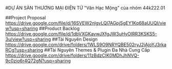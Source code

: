 #DỰ ÁN SÀN THƯƠNG MẠI ĐIỆN TỬ "Vân Hạc Mộng" của nhóm 44k222.01

##Project Proposal
https://drive.google.com/file/d/16SVEW2nlgvLQl7AGpjSgEY1Kq68aUUQI/view?usp=sharing
##Product Backlog
https://drive.google.com/file/d/1dbVXGKavwJXfgJW3uHyOIRR3KSKS5-3u/view?usp=sharing
##Tài Nguyên Design
https://drive.google.com/drive/folders/1WLS9O9NRYQBE502ryJ2jAjoYJ3rkaRCg?usp=sharing
##Tài Nguyên Themes & Plugin Đa Nhà Cung Cấp
https://drive.google.com/drive/folders/11zBdzCIK0MDhJhNVQ-9c0zio6r4Q72gN?usp=sharing
